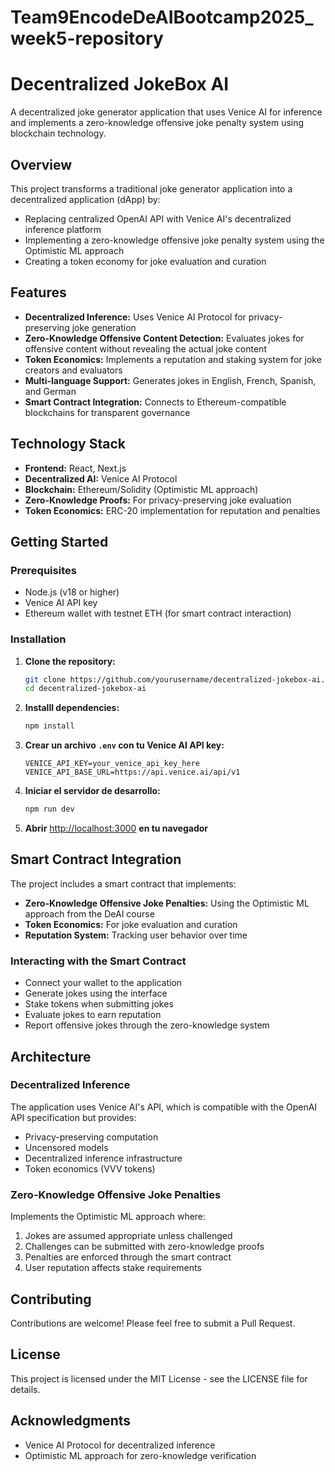 # Team9EncodeDeAIBootcamp2025_week5-repository
# Decentralized JokeBox AI

A decentralized joke generator application that uses Venice AI for inference and implements a zero-knowledge offensive joke penalty system using blockchain technology.

## Overview

This project transforms a traditional joke generator application into a decentralized application (dApp) by:

- Replacing centralized OpenAI API with Venice AI's decentralized inference platform
- Implementing a zero-knowledge offensive joke penalty system using the Optimistic ML approach
- Creating a token economy for joke evaluation and curation

## Features

- **Decentralized Inference:** Uses Venice AI Protocol for privacy-preserving joke generation
- **Zero-Knowledge Offensive Content Detection:** Evaluates jokes for offensive content without revealing the actual joke content
- **Token Economics:** Implements a reputation and staking system for joke creators and evaluators
- **Multi-language Support:** Generates jokes in English, French, Spanish, and German
- **Smart Contract Integration:** Connects to Ethereum-compatible blockchains for transparent governance

## Technology Stack

- **Frontend:** React, Next.js
- **Decentralized AI:** Venice AI Protocol
- **Blockchain:** Ethereum/Solidity (Optimistic ML approach)
- **Zero-Knowledge Proofs:** For privacy-preserving joke evaluation
- **Token Economics:** ERC-20 implementation for reputation and penalties

## Getting Started

### Prerequisites

- Node.js (v18 or higher)
- Venice AI API key
- Ethereum wallet with testnet ETH (for smart contract interaction)

### Installation

1. **Clone the repository:**

   ```bash
   git clone https://github.com/yourusername/decentralized-jokebox-ai.git
   cd decentralized-jokebox-ai
   
2. **Installl dependencies:**

   ```bash
   npm install

3. **Crear un archivo `.env` con tu Venice AI API key:**
   ```dotenv
   VENICE_API_KEY=your_venice_api_key_here
   VENICE_API_BASE_URL=https://api.venice.ai/api/v1

4. **Iniciar el servidor de desarrollo:**
   ```bash
   npm run dev

5. **Abrir** [http://localhost:3000](http://localhost:3000) **en tu navegador**

## Smart Contract Integration

The project includes a smart contract that implements:

- **Zero-Knowledge Offensive Joke Penalties:** Using the Optimistic ML approach from the DeAI course
- **Token Economics:** For joke evaluation and curation
- **Reputation System:** Tracking user behavior over time

### Interacting with the Smart Contract

- Connect your wallet to the application
- Generate jokes using the interface
- Stake tokens when submitting jokes
- Evaluate jokes to earn reputation
- Report offensive jokes through the zero-knowledge system

## Architecture

### Decentralized Inference

The application uses Venice AI's API, which is compatible with the OpenAI API specification but provides:
- Privacy-preserving computation
- Uncensored models
- Decentralized inference infrastructure
- Token economics (VVV tokens)

### Zero-Knowledge Offensive Joke Penalties

Implements the Optimistic ML approach where:
1. Jokes are assumed appropriate unless challenged
2. Challenges can be submitted with zero-knowledge proofs
3. Penalties are enforced through the smart contract
4. User reputation affects stake requirements

## Contributing

Contributions are welcome! Please feel free to submit a Pull Request.

## License

This project is licensed under the MIT License - see the LICENSE file for details.

## Acknowledgments

- Venice AI Protocol for decentralized inference
- Optimistic ML approach for zero-knowledge verification


